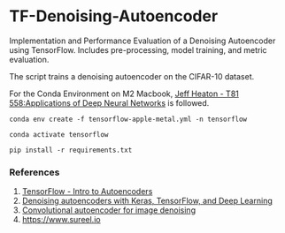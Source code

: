 # TF-Denoising-Autoencoder
Implementation and Performance Evaluation of a Denoising Autoencoder using TensorFlow. Includes pre-processing, model training, and metric evaluation.

The script trains a denoising autoencoder on the CIFAR-10 dataset.


For the Conda Environment on M2 Macbook, [Jeff Heaton - T81 558:Applications of Deep Neural Networks](https://github.com/jeffheaton/t81_558_deep_learning/blob/master/install/tensorflow-install-mac-metal-jan-2023.ipynb) is followed. 

  `conda env create -f tensorflow-apple-metal.yml -n tensorflow`

  `conda activate tensorflow`

  `pip install -r requirements.txt`


### References

1. [TensorFlow - Intro to Autoencoders](https://www.tensorflow.org/tutorials/generative/autoencoder)
2. [Denoising autoencoders with Keras, TensorFlow, and Deep Learning](https://pyimagesearch.com/2020/02/24/denoising-autoencoders-with-keras-tensorflow-and-deep-learning/)
3. [Convolutional autoencoder for image denoising](https://keras.io/examples/vision/autoencoder/)
4. https://www.sureel.io
